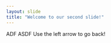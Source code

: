 ```yaml
---
layout: slide
title: "Welcome to our second slide!"
---
```

ADF ASDF 
Use the left arrow to go back!
